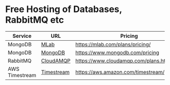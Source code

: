 # Free Hosting of Databases, RabbitMQ etc


| Service  | URL | Pricing |
| ------------- | ------------- | ------------- |
| MongoDB  | [MLab](https://mlab.com)  | https://mlab.com/plans/pricing/ |
| MongoDB  | [MongoDB](https://www.mongodb.com)  | https://www.mongodb.com/pricing |
| RabbitMQ | [CloudAMQP](https://www.cloudamqp.com)  | https://www.cloudamqp.com/plans.html |
| AWS Timestream  | [Timestream](https://aws.amazon.com/timestream)  | https://aws.amazon.com/timestream/pricing/ |

